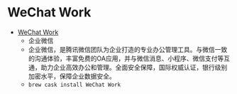# WeChat Work
- [WeChat Work](https://work.weixin.qq.com/)
  -  企业微信   
  - 企业微信，是腾讯微信团队为企业打造的专业办公管理工具。与微信一致的沟通体验，丰富免费的OA应用，并与微信消息、小程序、微信支付等互通，助力企业高效办公和管理。全面安全保障，国际权威认证，银行级别加密水平，保障企业数据安全。
  - `brew cask install WeChat Work`
